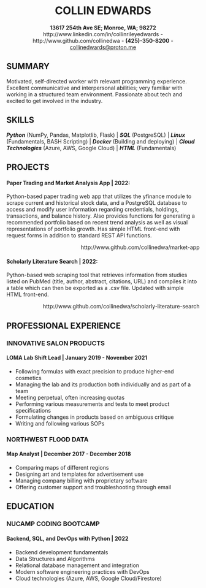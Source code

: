 <div align="center">
<h1>COLLIN EDWARDS</h1>
<strong>13617 254th Ave SE; Monroe, WA; 98272</strong><br/>
http://www.linkedin.com/in/collinrileyedwards - http://www.github.com/collinedwa - <strong>(425)-350-8200</strong> - <a href="mailto:collinedwards@proton.me">collinedwards@proton.me</a><br/>
</div>

## SUMMARY
Motivated, self-directed worker with relevant programming experience. Excellent communicative and interpersonal abilities; very familiar with working in a structured team environment. Passionate about tech and excited to get involved in the industry.

## SKILLS
***Python*** (NumPy, Pandas, Matplotlib, Flask) | ***SQL*** (PostgreSQL) | ***Linux*** (Fundamentals, BASH Scripting) | ***Docker*** (Building and deploying) | ***Cloud Technologies*** (Azure, AWS, Google Cloud) | ***HTML*** (Fundamentals)

## PROJECTS
#### Paper Trading and Market Analysis App | 2022:
Python-based paper trading web app that utilizes the yfinance module to scrape current and historical stock data, and a PostgreSQL database to access and modify user information regarding credentials, holdings, transactions, and balance history. Also provides functions for generating a recommended portfolio based on recent trend analysis as well as visual representations of portfolio growth. Has simple HTML front-end with request forms in addition to standard REST API functions.

<div align="right">
http://www.github.com/collinedwa/market-app
</div>

#### Scholarly Literature Search | 2022:
Python-based web scraping tool that retrieves information from studies listed on PubMed (title, author, abstract, citations, URL) and compiles it into a table which can then be exported as a .csv file. Updated with simple HTML front-end.

<div align="right">
http://www.github.com/collinedwa/scholarly-literature-search
</div>

## PROFESSIONAL EXPERIENCE
### INNOVATIVE SALON PRODUCTS
#### LOMA Lab Shift Lead | January 2019 - November 2021
* Following formulas with exact precision to produce higher-end cosmetics
* Managing the lab and its production both individually and as part of a team
* Meeting perpetual, often increasing quotas
* Performing various measurements and tests to meet product specifications
* Formulating changes in products based on ambiguous critique
* Writing and following various SOPs

### NORTHWEST FLOOD DATA
#### Map Analyst | December 2017 - December 2018
* Comparing maps of different regions 
* Designing art and templates for advertisement use
* Managing company billing with proprietary software
* Offering customer support and troubleshooting through email

## EDUCATION
### NUCAMP CODING BOOTCAMP
#### Backend, SQL, and DevOps with Python | 2022
* Backend development fundamentals
* Data Structures and Algorithms
* Relational database management and integration
* Modern software engineering practices with DevOps
* Cloud technologies (Azure, AWS, Google Cloud/Firestore)
